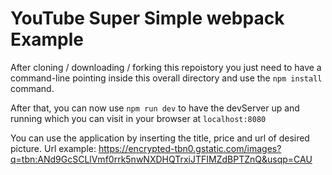 # YouTube Super Simple webpack Example

After cloning / downloading / forking this repoistory you just need to have a command-line pointing inside this overall directory and use the `npm install` command.

After that, you can now use `npm run dev` to have the devServer up and running which you can visit in your browser at `localhost:8080`

You can use the application by inserting the title, price and url of desired picture. Url example: https://encrypted-tbn0.gstatic.com/images?q=tbn:ANd9GcSCLlVmf0rrk5nwNXDHQTrxiJTFIMZdBPTZnQ&usqp=CAU

